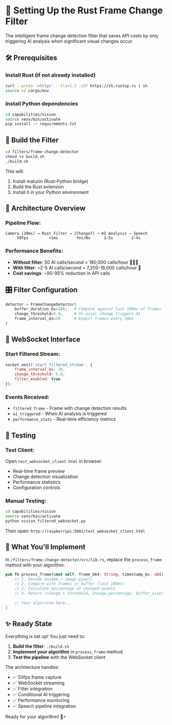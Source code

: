 # 🦀 Setting Up the Rust Frame Change Filter

The intelligent frame change detection filter that saves API costs by only triggering AI analysis when significant visual changes occur.

## 🛠️ **Prerequisites**

### Install Rust (if not already installed)
```bash
curl --proto '=https' --tlsv1.2 -sSf https://sh.rustup.rs | sh
source ~/.cargo/env
```

### Install Python dependencies
```bash
cd capabilities/vision
source venv/bin/activate
pip install -r requirements.txt
```

## 🔧 **Build the Filter**

```bash
cd filters/frame-change-detector
chmod +x build.sh
./build.sh
```

This will:
1. Install maturin (Rust-Python bridge)
2. Build the Rust extension
3. Install it in your Python environment

## 🚀 **Architecture Overview**

### **Pipeline Flow:**
```
Camera (20ms) → Rust Filter → [Change?] → AI Analysis → Speech
     50fps         <1ms        Yes/No      3-5s        2-4s
```

### **Performance Benefits:**
- **Without filter**: 50 AI calls/second = 180,000 calls/hour 💸💸💸
- **With filter**: ~2-5 AI calls/second = 7,200-18,000 calls/hour 💸
- **Cost savings**: ~90-95% reduction in API calls

## 🎛️ **Filter Configuration**

```python
detector = FrameChangeDetector(
    buffer_duration_ms=100,   # Compare against last 100ms of frames
    change_threshold=5.0,     # 5% pixel change triggers AI
    frame_interval_ms=20      # Expect frames every 20ms
)
```

## 🔌 **WebSocket Interface**

### **Start Filtered Stream:**
```javascript
socket.emit('start_filtered_stream', {
    frame_interval_ms: 20,
    change_threshold: 5.0,
    filter_enabled: true
});
```

### **Events Received:**
- `filtered_frame` - Frame with change detection results
- `ai_triggered` - When AI analysis is triggered
- `performance_stats` - Real-time efficiency metrics

## 🧪 **Testing**

### **Test Client:**
Open `test_websocket_client.html` in browser:
- Real-time frame preview
- Change detection visualization  
- Performance statistics
- Configuration controls

### **Manual Testing:**
```bash
cd capabilities/vision
source venv/bin/activate
python vision_filtered_websocket.py
```

Then open: `http://raspberrypi:5002/test_websocket_client.html`

## 🎯 **What You'll Implement**

In `/filters/frame-change-detector/src/lib.rs`, replace the `process_frame` method with your algorithm:

```rust
pub fn process_frame(&mut self, frame_b64: String, timestamp_ms: u64) -> PyResult<(bool, f32, usize)> {
    // 1. Decode base64 → image pixels
    // 2. Compare with frames in buffer (last 100ms)  
    // 3. Calculate percentage of changed pixels
    // 4. Return (change > threshold, change_percentage, buffer_size)
    
    // Your algorithm here...
}
```

## ✨ **Ready State**

Everything is set up! You just need to:
1. **Build the filter**: `./build.sh`
2. **Implement your algorithm** in `process_frame` method
3. **Test the pipeline** with the WebSocket client

The architecture handles:
- ✅ 50fps frame capture
- ✅ WebSocket streaming  
- ✅ Filter integration
- ✅ Conditional AI triggering
- ✅ Performance monitoring
- ✅ Speech pipeline integration

Ready for your algorithm! 🦀⚡